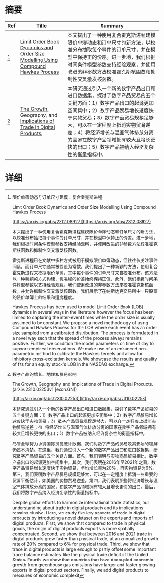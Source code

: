 # 摘要

| Ref | Title | Summary |
| --- | --- | --- |
| [^1] | [Limit Order Book Dynamics and Order Size Modelling Using Compound Hawkes Process](https://arxiv.org/abs/2312.08927) | 本文提出了一种使用复合霍克斯进程建模限价单簿动态和订单尺寸的新方法，以校准分布抽取每个事件的订单尺寸，并在模型中保持正的价差。进一步地，我们根据时间条件模型参数支持经验观察，并使用改进的非参数方法校准霍克斯核函数和抑制性交叉激发核函数。 |
| [^2] | [The Growth, Geography, and Implications of Trade in Digital Products.](http://arxiv.org/abs/2310.02253) | 本研究通过引入一个新的数字产品出口和进口数据集，探讨了数字产品贸易的五个关键方面：1）数字产品出口的起源更加空间集中；2）数字产品贸易增长速度快于实物贸易；3）数字产品贸易规模足够大，可以在一定程度上抵消实物贸易逆差；4）将经济增长与温室气体排放分离的国家在数字产品领域拥有较大且增长更快的出口；5）数字产品被纳入经济复杂性的衡量指标中。 |

# 详细

[^1]: 限价单簿动态与订单尺寸建模：复合霍克斯进程

    Limit Order Book Dynamics and Order Size Modelling Using Compound Hawkes Process

    [https://arxiv.org/abs/2312.08927](https://arxiv.org/abs/2312.08927)

    本文提出了一种使用复合霍克斯进程建模限价单簿动态和订单尺寸的新方法，以校准分布抽取每个事件的订单尺寸，并在模型中保持正的价差。进一步地，我们根据时间条件模型参数支持经验观察，并使用改进的非参数方法校准霍克斯核函数和抑制性交叉激发核函数。

    

    霍克斯进程已在文献中多种方式被用于模拟限价单簿动态，但往往仅关注事件间隔，而订单尺寸通常被假设为常数。我们提出了一种新颖的方法，使用复合霍克斯进程来模拟限价单簿，其中每个事件的订单尺寸来自校准分布。该方法以一种新颖的方式构建，使进程的价差始终保持正值。此外，我们根据时间条件模型参数以支持经验观察。我们使用改进的非参数方法来校准霍克斯核函数，并允许抑制性交叉激发核函数。我们展示了在纳斯达克交易所中一只股票的限价单簿上的结果和适度程度。

    Hawkes Process has been used to model Limit Order Book (LOB) dynamics in several ways in the literature however the focus has been limited to capturing the inter-event times while the order size is usually assumed to be constant. We propose a novel methodology of using Compound Hawkes Process for the LOB where each event has an order size sampled from a calibrated distribution. The process is formulated in a novel way such that the spread of the process always remains positive. Further, we condition the model parameters on time of day to support empirical observations. We make use of an enhanced non-parametric method to calibrate the Hawkes kernels and allow for inhibitory cross-excitation kernels. We showcase the results and quality of fits for an equity stock's LOB in the NASDAQ exchange.
    
[^2]: 数字产品的增长、地理和贸易影响

    The Growth, Geography, and Implications of Trade in Digital Products. (arXiv:2310.02253v1 [econ.GN])

    [http://arxiv.org/abs/2310.02253](http://arxiv.org/abs/2310.02253)

    本研究通过引入一个新的数字产品出口和进口数据集，探讨了数字产品贸易的五个关键方面：1）数字产品出口的起源更加空间集中；2）数字产品贸易增长速度快于实物贸易；3）数字产品贸易规模足够大，可以在一定程度上抵消实物贸易逆差；4）将经济增长与温室气体排放分离的国家在数字产品领域拥有较大且增长更快的出口；5）数字产品被纳入经济复杂性的衡量指标中。

    

    尽管全球努力协调国际贸易统计数据，我们对数字产品的贸易及其影响的理解仍然不清楚。在这里，我们通过引入一个新的数字产品出口和进口数据集，研究数字产品贸易的五个关键方面。首先，我们表明与实物商品贸易相比，数字产品出口的起源更加空间集中。其次，我们表明在2016年至2021年之间，数字产品贸易增长速度快于实物贸易，年均增长率为20%，而实物贸易为6%。第三，我们表明数字产品贸易规模足够大，可以在一定程度上抵消一些重要的贸易平衡估计，如美国的实物贸易逆差。第四，我们表明那些将经济增长与温室气体排放分离的国家，在数字产品领域拥有较大且增长更快的出口。最后，我们将数字产品纳入经济复杂性的衡量指标中。

    Despite global efforts to harmonize international trade statistics, our understanding about trade in digital products and its implications remains elusive. Here, we study five key aspects of trade in digital products by introducing a novel dataset on the exports and imports of digital products. First, we show that compared to trade in physical goods, the origin of digital products exports is more spatially concentrated. Second, we show that between 2016 and 2021 trade in digital products grew faster than physical trade, at an annualized growth rate of 20% compared to 6% for physical trade. Third, we show that trade in digital products is large enough to partly offset some important trade balance estimates, like the physical trade deficit of the United States. Fourth, we show that countries that have decoupled economic growth from greenhouse gas emissions have larger and faster growing exports in digital product sectors. Finally, we add digital products to measures of economic complexit
    

